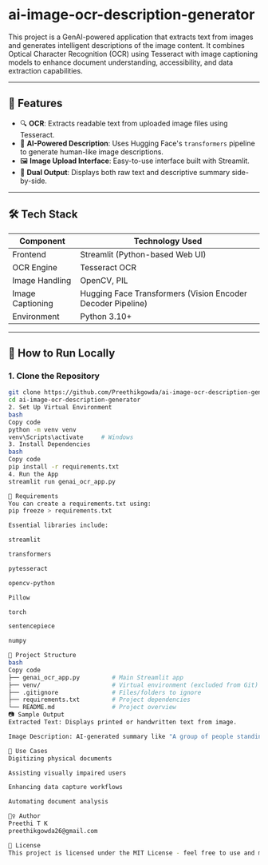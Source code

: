 # ai-image-ocr-description-generator


This project is a GenAI-powered application that extracts text from images and generates intelligent descriptions of the image content. It combines Optical Character Recognition (OCR) using Tesseract with image captioning models to enhance document understanding, accessibility, and data extraction capabilities.

---

## 📌 Features

- 🔍 **OCR**: Extracts readable text from uploaded image files using Tesseract.
- 🧠 **AI-Powered Description**: Uses Hugging Face's `transformers` pipeline to generate human-like image descriptions.
- 🖼️ **Image Upload Interface**: Easy-to-use interface built with Streamlit.
- 💬 **Dual Output**: Displays both raw text and descriptive summary side-by-side.

---

## 🛠️ Tech Stack

| Component        | Technology Used                      |
|------------------|--------------------------------------|
| Frontend         | Streamlit (Python-based Web UI)      |
| OCR Engine       | Tesseract OCR                        |
| Image Handling   | OpenCV, PIL                          |
| Image Captioning | Hugging Face Transformers (Vision Encoder Decoder Pipeline) |
| Environment      | Python 3.10+                         |

---

## 🚀 How to Run Locally

### 1. Clone the Repository

```bash
git clone https://github.com/Preethikgowda/ai-image-ocr-description-generator.git
cd ai-image-ocr-description-generator
2. Set Up Virtual Environment
bash
Copy code
python -m venv venv
venv\Scripts\activate     # Windows
3. Install Dependencies
bash
Copy code
pip install -r requirements.txt
4. Run the App
streamlit run genai_ocr_app.py

📝 Requirements
You can create a requirements.txt using:
pip freeze > requirements.txt

Essential libraries include:

streamlit

transformers

pytesseract

opencv-python

Pillow

torch

sentencepiece

numpy

📂 Project Structure
bash
Copy code
├── genai_ocr_app.py         # Main Streamlit app
├── venv/                    # Virtual environment (excluded from Git)
├── .gitignore               # Files/folders to ignore
├── requirements.txt         # Project dependencies
└── README.md                # Project overview
📷 Sample Output
Extracted Text: Displays printed or handwritten text from image.

Image Description: AI-generated summary like "A group of people standing near a whiteboard."

🧠 Use Cases
Digitizing physical documents

Assisting visually impaired users

Enhancing data capture workflows

Automating document analysis

🙋‍♀️ Author
Preethi T K
preethikgowda26@gmail.com

📄 License
This project is licensed under the MIT License - feel free to use and modify.
